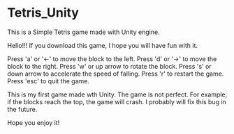 # Tetris_Unity
This is a Simple Tetris game made with Unity engine.

Hello!!! If you download this game, I hope you will have fun with it.

Press 'a' or '<-' to move the block to the left.
Press 'd' or '->' to move the block to the right.
Press 'w' or up arrow to rotate the block.
Press 's' or down arrow to accelerate the speed of falling.
Press 'r' to restart the game.
Press 'esc' to quit the game.

This is my first game made wth Unity. The game is not perfect. For example, if the blocks reach the top, the game will crash.
I probably will fix this bug in the future.

Hope you enjoy it!
